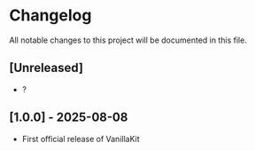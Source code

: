 # Changelog

All notable changes to this project will be documented in this file.

## [Unreleased]

- ?

## [1.0.0] - 2025-08-08

- First official release of VanillaKit